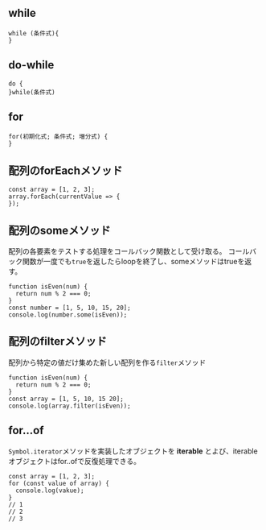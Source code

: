 ## while
```
while (条件式){
}
```

## do-while
```
do {
}while(条件式)
```
## for

```
for(初期化式; 条件式; 増分式) {
}
```

## 配列のforEachメソッド

```
const array = [1, 2, 3];
array.forEach(currentValue => {
});
```

## 配列のsomeメソッド
配列の各要素をテストする処理をコールバック関数として受け取る。
コールバック関数が一度でも`true`を返したらloopを終了し、someメソッドはtrueを返す。
```
function isEven(num) {
  return num % 2 === 0;
}
const number = [1, 5, 10, 15, 20];
console.log(number.some(isEven));
```

## 配列のfilterメソッド
配列から特定の値だけ集めた新しい配列を作る`filter`メソッド
```
function isEven(num) {
  return num % 2 === 0;
}
const array = [1, 5, 10, 15 20];
console.log(array.filter(isEven));
```

## for...of
`Symbol.iterator`メソッドを実装したオブジェクトを __iterable__ とよび、iterableオブジェクトはfor..ofで反復処理できる。
```
const array = [1, 2, 3];
for (const value of array) {
  console.log(vakue);
}
// 1
// 2
// 3
```